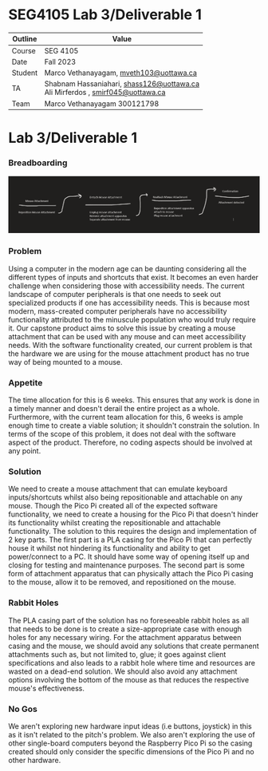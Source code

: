 # SEG4105 Lab 3/Deliverable 1

| Outline | Value |
| --- | --- |
| Course | SEG 4105 |
| Date | Fall 2023 |
| Student | Marco Vethanayagam, mveth103@uottawa.ca |
| TA | Shabnam Hassaniahari, shass126@uottawa.ca <br> Ali Mirferdos , smirf045@uottawa.ca| 
| Team | Marco Vethanayagam 300121798 <br>|

# Lab 3/Deliverable 1

### Breadboarding
<img src="breadboarding.png">

### Problem
Using a computer in the modern age can be daunting considering all the different types of inputs and shortcuts that exist. It becomes an even harder challenge when considering those with accessibility needs. The current landscape of computer peripherals is that one needs to seek out specialized products if one has accessibility needs. This is because most modern, mass-created computer peripherals have no accessibility functionality attributed to the minuscule population who would truly require it. Our capstone product aims to solve this issue by creating a mouse attachment that can be used with any mouse and can meet accessibility needs. With the software functionality created, our current problem is that the hardware we are using for the mouse attachment product has no true way of being mounted to a mouse. 

### Appetite
The time allocation for this is 6 weeks. This ensures that any work is done in a timely manner and doesn't derail the entire project as a whole. Furthermore, with the current team allocation for this, 6 weeks is ample enough time to create a viable solution; it shouldn't constrain the solution. In terms of the scope of this problem, it does not deal with the software aspect of the product. Therefore, no coding aspects should be involved at any point.

### Solution
We need to create a mouse attachment that can emulate keyboard inputs/shortcuts whilst also being repositionable and attachable on any mouse. Though the Pico Pi created all of the expected software functionality, we need to create a housing for the Pico Pi that doesn't hinder its functionality whilst creating the repositionable and attachable functionality. The solution to this requires the design and implementation of 2 key parts. The first part is a PLA casing for the Pico Pi that can perfectly house it whilst not hindering its functionality and ability to get power/connect to a PC. It should have some way of opening itself up and closing for testing and maintenance purposes. The second part is some form of attachment apparatus that can physically attach the Pico Pi casing to the mouse, allow it to be removed, and repositioned on the mouse.

### Rabbit Holes
The PLA casing part of the solution has no foreseeable rabbit holes as all that needs to be done is to create a size-appropriate case with enough holes for any necessary wiring. For the attachment apparatus between casing and the mouse, we should avoid any solutions that create permanent attachments such as, but not limited to, glue; it goes against client specifications and also leads to a rabbit hole where time and resources are wasted on a dead-end solution. We should also avoid any attachment options involving the bottom of the mouse as that reduces the respective mouse's effectiveness.

### No Gos
We aren't exploring new hardware input ideas (i.e buttons, joystick) in this as it isn't related to the pitch's problem. We also aren't exploring the use of other single-board computers beyond the Raspberry Pico Pi so the casing created should only consider the specific dimensions of the Pico Pi and no other hardware.
